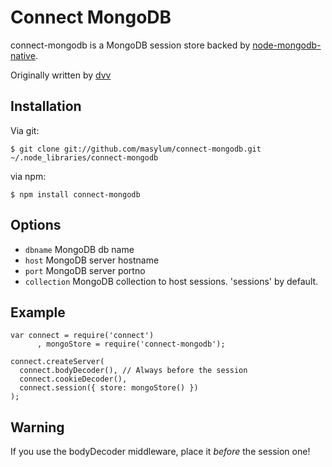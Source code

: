# Connect MongoDB

connect-mongodb is a MongoDB session store backed by [node-mongodb-native](http://github.com/christkv/node-mongodb-native).

Originally written by [dvv](http://github.com/dvv)

## Installation

Via git:

    $ git clone git://github.com/masylum/connect-mongodb.git ~/.node_libraries/connect-mongodb

via npm:

    $ npm install connect-mongodb

## Options

  * `dbname` MongoDB db name
  * `host` MongoDB server hostname
  * `port` MongoDB server portno
  * `collection` MongoDB collection to host sessions. 'sessions' by default.

## Example

    var connect = require('connect')
          , mongoStore = require('connect-mongodb');

    connect.createServer(
      connect.bodyDecoder(), // Always before the session
      connect.cookieDecoder(),
      connect.session({ store: mongoStore() })
    );

## Warning

If you use the bodyDecoder middleware, place it *before* the session one!
